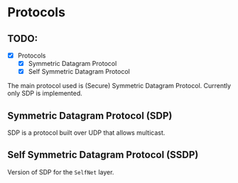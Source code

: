 # Protocols

## TODO:
- [x] Protocols
   - [x] Symmetric Datagram Protocol
   - [x] Self Symmetric Datagram Protocol

The main protocol used is (Secure) Symmetric Datagram Protocol. Currently only SDP is implemented.

## Symmetric Datagram Protocol (SDP)

SDP is a protocol built over UDP that allows multicast.

## Self Symmetric Datagram Protocol (SSDP)

Version of SDP for the `SelfNet` layer.